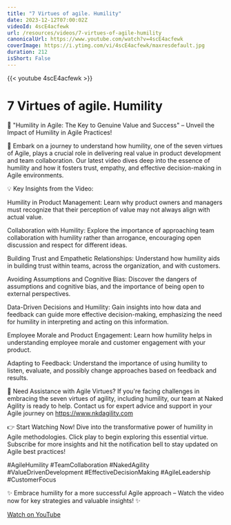 ```yaml
---
title: "7 Virtues of agile. Humility"
date: 2023-12-12T07:00:02Z
videoId: 4scE4acfewk
url: /resources/videos/7-virtues-of-agile-humility
canonicalUrl: https://www.youtube.com/watch?v=4scE4acfewk
coverImage: https://i.ytimg.com/vi/4scE4acfewk/maxresdefault.jpg
duration: 212
isShort: False
---
```


{{< youtube 4scE4acfewk >}}

# 7 Virtues of agile. Humility

🌟 "Humility in Agile: The Key to Genuine Value and Success" – Unveil the Impact of Humility in Agile Practices!

🚀 Embark on a journey to understand how humility, one of the seven virtues of Agile, plays a crucial role in delivering real value in product development and team collaboration. Our latest video dives deep into the essence of humility and how it fosters trust, empathy, and effective decision-making in Agile environments.

💡 Key Insights from the Video:

Humility in Product Management: Learn why product owners and managers must recognize that their perception of value may not always align with actual value.

Collaboration with Humility: Explore the importance of approaching team collaboration with humility rather than arrogance, encouraging open discussion and respect for different ideas.

Building Trust and Empathetic Relationships: Understand how humility aids in building trust within teams, across the organization, and with customers.

Avoiding Assumptions and Cognitive Bias: Discover the dangers of assumptions and cognitive bias, and the importance of being open to external perspectives.

Data-Driven Decisions and Humility: Gain insights into how data and feedback can guide more effective decision-making, emphasizing the need for humility in interpreting and acting on this information.

Employee Morale and Product Engagement: Learn how humility helps in understanding employee morale and customer engagement with your product.

Adapting to Feedback: Understand the importance of using humility to listen, evaluate, and possibly change approaches based on feedback and results.

🔗 Need Assistance with Agile Virtues? If you're facing challenges in embracing the seven virtues of agility, including humility, our team at Naked Agility is ready to help. Contact us for expert advice and support in your Agile journey on https://www.nkdagility.com

👉 Start Watching Now! Dive into the transformative power of humility in Agile methodologies. Click play to begin exploring this essential virtue. Subscribe for more insights and hit the notification bell to stay updated on Agile best practices!

#AgileHumility #TeamCollaboration #NakedAgility #ValueDrivenDevelopment #EffectiveDecisionMaking #AgileLeadership #CustomerFocus

✨ Embrace humility for a more successful Agile approach – Watch the video now for key strategies and valuable insights! ✨

[Watch on YouTube](https://www.youtube.com/watch?v=4scE4acfewk)
